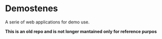 # Demostenes

A serie of web applications for demo use.

**This is an old repo and is not longer mantained only for reference purpos**
